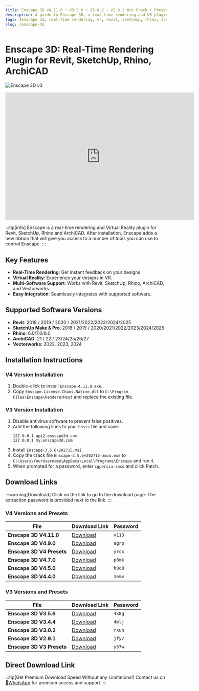 ```yaml
---
title: Enscape 3D V4.11.0 + V3.5.6 + V3.0.2 + V2.9.1 Win Crack + Preset Library
description: A guide to Enscape 3D, a real-time rendering and VR plugin for Revit, SketchUp, Rhino, and ArchiCAD. Learn about its features, installation for various versions, and find download links.
tags: [enscape 3d, real-time rendering, vr, revit, sketchup, rhino, archicad, plugin, crack, preset library]
slug: /enscape-3d
---
```


# Enscape 3D: Real-Time Rendering Plugin for Revit, SketchUp, Rhino, ArchiCAD

![Enscape 3D v3](https://www.gfxcamp.com/wp-content/uploads/2021/03/Enscape-3D-v3.jpg)

<iframe loading="lazy" src="https://player.youku.com/embed/XNTEyNjg1MjQ0MA==" width="590" height="400" frameborder="0" allowfullscreen="allowfullscreen"></iframe>

:::tip[info]
Enscape is a real-time rendering and Virtual Reality plugin for Revit, SketchUp, Rhino and ArchiCAD. After installation, Enscape adds a new ribbon that will give you access to a number of tools you can use to control Enscape.
:::

## Key Features

- **Real-Time Rendering**: Get instant feedback on your designs.
- **Virtual Reality**: Experience your designs in VR.
- **Multi-Software Support**: Works with Revit, SketchUp, Rhino, ArchiCAD, and Vectorworks.
- **Easy Integration**: Seamlessly integrates with supported software.

## Supported Software Versions

- **Revit**: 2018 / 2019 / 2020 / 2021/2022/2023/2024/2025
- **SketchUp Make & Pro**: 2018 / 2019 / 2020/2021/2022/2023/2024/2025
- **Rhino**: 6.0/7.0/8.0
- **ArchiCAD**: 21 / 22 / 23/24/25/26/27
- **Vectorworks**: 2022, 2023, 2024

## Installation Instructions

### V4 Version Installation

1. Double-click to install `Enscape-4.11.0.exe`.
2. Copy `Enscape.License.Chaos.Native.dll` to `C:\Program Files\Enscape\RendererHost` and replace the existing file.

### V3 Version Installation

1. Disable antivirus software to prevent false positives.
2. Add the following lines to your `hosts` file and save:
   ```
   127.0.0.1 api2.enscape3d.com
   127.0.0.1 my.enscape3d.com
   ```
3. Install `Enscape-3.5.6+202715.msi`.
4. Copy the crack file `Enscape-3.5.6+202715-zmco.exe` to `C:\Users\YourUsername\AppData\Local\Programs\Enscape` and run it.
5. When prompted for a password, enter `cgpersia-zmco` and click Patch.

## Download Links

:::warning[Download]
Click on the link to go to the download page. The extraction password is provided next to the link.
:::

### V4 Versions and Presets

| File                         | Download Link                                                              | Password |
| ---------------------------- | -------------------------------------------------------------------------- | -------- |
| **Enscape 3D V4.11.0**       | [Download](https://pan.baidu.com/s/1ohHS6zcjowdGmXhtK8IoIg?pwd=v113)        | `v113`   |
| **Enscape 3D V4.9.0**        | [Download](https://pan.baidu.com/s/15-ku71ZL4TUhIfyZRQWxEA?pwd=agrp)        | `agrp`   |
| **Enscape 3D V4 Presets**    | [Download](https://pan.baidu.com/s/14-H-rpWQgSJ5DAqSzPbpgw?pwd=yrcx)        | `yrcx`   |
| **Enscape 3D V4.7.0**        | [Download](https://pan.baidu.com/s/1IRADZKxjfvmAkgcKSTklGw?pwd=p8mk)        | `p8mk`   |
| **Enscape 3D V4.5.0**        | [Download](https://pan.baidu.com/s/1eK68vY8ogZlOpmpe_YSvlw?pwd=h8c8)        | `h8c8`   |
| **Enscape 3D V4.4.0**        | [Download](https://pan.baidu.com/s/1jVII8Sf_yqlwGjsDuzl1vQ?pwd=1emv)        | `1emv`   |

### V3 Versions and Presets

| File                         | Download Link                                                              | Password |
| ---------------------------- | -------------------------------------------------------------------------- | -------- |
| **Enscape 3D V3.5.6**        | [Download](https://pan.baidu.com/s/11I9COo2GKieoHNerX1vKdw?pwd=4x8g)        | `4x8g`   |
| **Enscape 3D V3.4.4**        | [Download](https://pan.baidu.com/s/1qzoh4fQ7ai-OtHOMiX-nUA?pwd=4mlj)        | `4mlj`   |
| **Enscape 3D V3.0.2**        | [Download](https://pan.baidu.com/s/1RvJd6muaUnrLv1NKhTvLOQ)                 | `rxun`   |
| **Enscape 3D V2.9.1**        | [Download](https://pan.baidu.com/s/1Y5hjIdk3IfPtMTKCugMuLQ)                 | `jfy7`   |
| **Enscape 3D V3 Presets**    | [Download](https://pan.baidu.com/s/1IHhYJBEqi4e4ODhlJVOY4w)                 | `y57w`   |


## Direct Download Link
:::tip[Get Premium Download Speed Without any Limitations!]
Contact us on [💬WhatsApp](https://wa.me/+8613237610083) for premium  access and support.
:::
